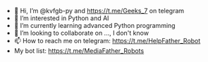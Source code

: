 - 👋 Hi, I’m @kvfgb-py and https://t.me/Geeks_7 on telegram
- 👀 I’m interested in Python and AI
- 🌱 I’m currently learning advanced Python programming 
- 💞️ I’m looking to collaborate on ..., I don't know 
- 📫 How to reach me on telegram: https://t.me/‌HelpFather_Robot
- My bot list: https://t.me/MediaFather_Robots

<!---
kvfgb-py/kvfgb-py is a ✨ special ✨ repository because its `README.md` (this file) appears on your GitHub profile.
You can click the Preview link to take a look at your changes.
--->
